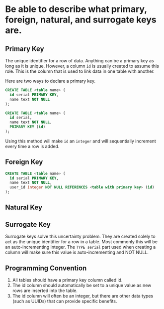 # Be able to describe what primary, foreign, natural, and surrogate keys are.
## Primary Key
The unique identifier for a row of data. Anything can be a primary key as long as it is unique. However, a column `id` is usually created to assume this role. This is the column that is used to link data in one table with another. 

Here are two ways to declare a primary key.
```sql
CREATE TABLE <table name> (
  id serial PRIMARY KEY,
  name text NOT NULL
);

CREATE TABLE <table name> (
  id serial,
  name text NOT NULL,
  PRIMARY KEY (id)
);
```
Using this method will make `id` an `integer` and will sequentially increment every time a row is added.

## Foreign Key
```sql
CREATE TABLE <table name> (
  id serial PRIMARY KEY,
  name text NOT NULL,
  user_id integer NOT NULL REFERENCES <table with primary key> (id)
);
```

## Natural Key

## Surrogate Key
Surrogate keys solve this uncertainty problem. They are created solely to act as the unique identifier for a row in a table. Most commonly this will be an auto-incrementing integer. The `TYPE serial` part used when creating a column will make sure this value is auto-incrementing and NOT NULL.

## Programming Convention
1. All tables should have a primary key column called id.
2. The id column should automatically be set to a unique value as new rows are inserted into the table.
3. The id column will often be an integer, but there are other data types (such as UUIDs) that can provide specific benefits.